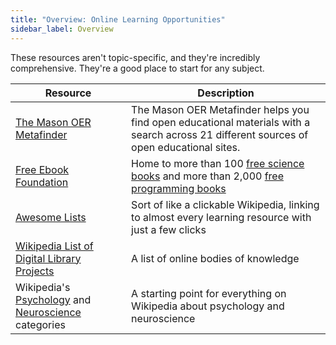 ```yaml
---
title: "Overview: Online Learning Opportunities"
sidebar_label: Overview
---
```


These resources aren't topic-specific, and they're incredibly comprehensive. They're a good place to start for any subject.

| Resource | Description |
|----------|-------------|
| [The Mason OER Metafinder](https://oer.deepwebaccess.com/oer/desktop/en/search.html) | The Mason OER Metafinder helps you find open educational materials with a search across 21 different sources of open educational sites. |
| [Free Ebook Foundation](https://github.com/search?q=org%3AEbookFoundation+free+book) | Home to more than 100 [free science books](https://github.com/EbookFoundation/free-science-books) and more than 2,000 [free programming books](https://ebookfoundation.github.io/free-programming-books) |
| [Awesome Lists](https://awesomerank.github.io) | Sort of like a clickable Wikipedia, linking to almost every learning resource with just a few clicks |
| [Wikipedia List of Digital Library Projects](https://en.wikipedia.org/wiki/List_of_digital_library_projects) | A list of online bodies of knowledge |
| Wikipedia's [Psychology](https://en.wikipedia.org/wiki/Category:Psychology) and [Neuroscience](https://en.wikipedia.org/wiki/Category:neuroscience) categories | A starting point for everything on Wikipedia about psychology and neuroscience |
